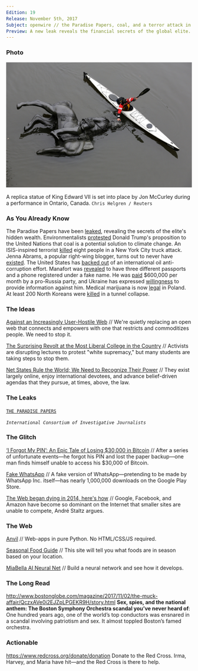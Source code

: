 ```yaml
---
Edition: 19
Release: November 5th, 2017
Subject: openwire // the Paradise Papers, coal, and a terror attack in lower Manhattan
Preview: A new leak reveals the financial secrets of the global elite. A right wing blogger turns out to not ever have existed.
---
```


### Photo

![king_edward.jpg](king_edward.jpg)

A replica statue of King Edward VII is set into place by Jon McCurley during a performance in Ontario, Canada.
`Chris Helgren / Reuters`

### As You Already Know
The Paradise Papers have been [leaked](https://www.theguardian.com/news/2017/nov/05/paradise-papers-leak-reveals-secrets-of-world-elites-hidden-wealth?CMP=Share_AndroidApp_New_Post), revealing the secrets of the elite's hidden wealth. Environmentalists [protested](http://www.bbc.com/news/science-environment-41859283) Donald Trump's proposition to the United Nations that coal is a potential solution to climate change. An ISIS-inspired terrorist [killed](https://www.nytimes.com/interactive/2017/10/31/nyregion/manhattan-truck-attack.html?_r=0) eight people in a New York City truck attack. Jenna Abrams, a popular right-wing blogger, turns out to never have [existed](https://www.thedailybeast.com/jenna-abrams-russias-clown-troll-princess-duped-the-mainstream-media-and-the-world). The United States has [backed out](http://thehill.com/policy/international/358560-us-backs-out-of-global-oil-anti-corruption-effort) of an international oil anti-corruption effort. Manafort was [revealed](http://www.cnn.com/2017/10/31/politics/manafort-3-passports/index.html) to have three different passports and a phone registered under a fake name. He was [paid](https://www.pri.org/stories/2017-10-30/paul-manafort-earned-600000-month-pro-russia-party-says-ukrainian-report) $600,000 per month by a pro-Russia party, and Ukraine has expressed [willingness](http://www.cbc.ca/news/politics/ukraine-manafort-investigation-1.4382033) to provide information against him. Medical marijuana is now [legal](http://www.thenews.pl/1/9/Artykul/333153,Medical-use-of-cannabis-officially-legal-in-Poland) in Poland. At least 200 North Koreans were [killed](https://www.malaysiakini.com/news/400184#2QCk0qwG12aTpRCB.99) in a tunnel collapse.

### The Ideas

[Against an Increasingly User-Hostile Web](https://www.neustadt.fr/essays/against-a-user-hostile-web/) // We're quietly replacing an open web that connects and empowers with one that restricts and commoditizes people. We need to stop it.

[The Surprising Revolt at the Most Liberal College in the Country](https://www.theatlantic.com/education/archive/2017/11/the-surprising-revolt-at-reed/544682/) // Activists are disrupting lectures to protest "white supremacy," but many students are taking steps to stop them.

[Net States Rule the World; We Need to Recognize Their Power](https://www.wired.com/story/net-states-rule-the-world-we-need-to-recognize-their-power/?mbid=social_fb) // They exist largely online, enjoy international devotees, and advance belief-driven agendas that they pursue, at times, above, the law.

### The Leaks

[`THE PARADISE PAPERS`](https://www.theguardian.com/news/2017/nov/05/paradise-papers-leak-reveals-secrets-of-world-elites-hidden-wealth?CMP=Share_AndroidApp_New_Post)

*`International Consortium of Investigative Journalists`*

### The Glitch
[‘I Forgot My PIN’: An Epic Tale of Losing $30,000 in Bitcoin](https://www.wired.com/story/i-forgot-my-pin-an-epic-tale-of-losing-dollar30000-in-bitcoin/) // After a series of unfortunate events—he forgot his PIN and lost the paper backup—one man finds himself unable to access his $30,000 of Bitcoin.

[Fake WhatsApp](https://twitter.com/virqdroid/status/926437790140772362) // A fake version of WhatsApp—pretending to be made by WhatsApp Inc. itself—has nearly 1,000,000 downloads on the Google Play Store.

[The Web began dying in 2014, here's how](https://staltz.com/the-web-began-dying-in-2014-heres-how.html) // Google, Facebook, and Amazon have become so dominant on the Internet that smaller sites are unable to compete, André Staltz argues.

### The Web

[Anvil](https://anvil.works/) // Web-apps in pure Python. No HTML/CSS/JS required.

[Seasonal Food Guide](https://www.seasonalfoodguide.org/) // This site will tell you what foods are in season based on your location.

[MiaBella AI Neural Net](http://ann.miabellaai.net/) // Build a neural network and see how it develops.

### The Long Read
http://www.bostonglobe.com/magazine/2017/11/02/the-muck-affair/QczxAVe0i2EJZpLPGEKR9H/story.html **Sex, spies, and the national anthem: The Boston Symphony Orchestra scandal you’ve never heard of**: One hundred years ago, one of the world’s top conductors was ensnared in a scandal involving patriotism and sex. It almost toppled Boston’s famed orchestra.

### Actionable
https://www.redcross.org/donate/donation Donate to the Red Cross. Irma, Harvey, and Maria have hit—and the Red Cross is there to help.
